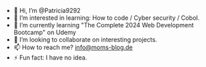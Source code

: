 - 👋 Hi, I’m @Patricia9292
- 👀 I’m interested in learning: How to code / Cyber security / Cobol.
- 🌱 I’m currently learning "The Complete 2024 Web Development Bootcamp" on Udemy
- 💞️ I’m looking to collaborate on interesting projects.
- 📫 How to reach me? info@moms-blog.de
- ⚡ Fun fact: I have no idea.

<!---
Patricia9292/Patricia9292 is a ✨ special ✨ repository because its `README.md` (this file) appears on your GitHub profile.
You can click the Preview link to take a look at your changes.
--->
